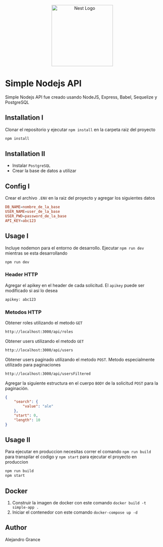 <p align="center">
  <a href="https://nodejs.org/en" target="blank"><img src="https://nodejs.org/static/logos/nodejsStackedDark.svg" width="200" alt="Nest Logo" /></a>
</p>

# Simple Nodejs API

Simple Nodejs API fue creado usando NodeJS, Express, Babel, Sequelize y PostgreSQL

## Installation I

Clonar el repositorio y ejecutar `npm install` en la carpeta raiz del proyecto

```bash
npm install
```
## Installation II

- Instalar `PostgreSQL`
- Crear la base de datos a utilizar

## Config I

Crear el archivo `.ENV` en la raiz del proyecto y agregar los siguientes datos

```conf
DB_NAME=nombre_de_la_base
USER_NAME=user_de_la_base
USER_PWD=password_de_la_base
API_KEY=abc123
```

## Usage I

Incluye nodemon para el entorno de desarrollo. Ejecutar `npm run dev` mientras se esta desarrollando

```bash
npm run dev
```

### Header HTTP

Agregar el apikey en el header de cada solicitud. El `apikey` puede ser modificado si así lo desea

```bash
apikey: abc123
```

### Metodos HTTP

Obtener roles utilizando el metodo `GET`
```bash
http://localhost:3000/api/roles
```

Obtener users utilizando el metodo `GET`
```bash
http://localhost:3000/api/users
```

Obtener users paginado utilizando el metodo `POST`. Metodo especialmente utilizado para paginaciones
```bash
http://localhost:3000/api/usersFiltered
```

Agregar la siguiente estructura en el cuerpo `BODY` de la solicitud `POST` para la paginación.
```json
{
    "search": {
        "value": "ale"
    },
    "start": 0,
    "length": 10
}
```

## Usage II

Para ejecutar en produccion necesitas correr el comando `npm run build` para transpilar el codigo y `npm start` para ejecutar el proyecto en produccion

```bash
npm run build
npm start
```

## Docker
1. Construir la imagen de docker con este comando `docker build -t simple-app .`
2. Iniciar el contenedor con este comando `docker-compose up -d`


## Author
Alejandro Grance
